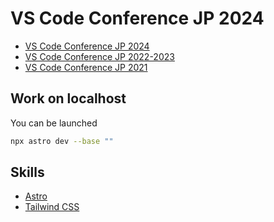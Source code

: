 # VS Code Conference JP 2024
- [VS Code Conference JP 2024](https://vscodejp.github.io/conference-2024)
- [VS Code Conference JP 2022-2023](https://vscodejp.github.io/conference/2022-2023/ja)
- [VS Code Conference JP 2021](https://vscodejp.github.io/conf2021/ja)

## Work on localhost

You can be launched

```bash
npx astro dev --base ""
```

## Skills

- [Astro](https://astro.build/)
- [Tailwind CSS](https://tailwindcss.com/)
